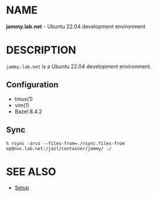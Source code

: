 # NAME

**jammy.lab.net** - Ubuntu 22.04 development environment


# DESCRIPTION

`jammy.lab.net` is a Ubuntu 22.04 development environment.

## Configuration

* tmux(1)
* vim(1)
* Bazel 8.4.2

## Sync

```console
% rsync -arvz --files-from=./rsync.files-from op@nuc.lab.net:/jail/container/jammy/ ./
```


# SEE ALSO

* [Setup](./doc/setup.md)
